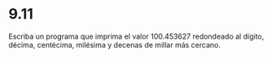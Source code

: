 # 9.11

Escriba un programa que imprima el valor 100.453627 redondeado al dígito, décima, centécima, milésima y decenas de millar más cercano.
